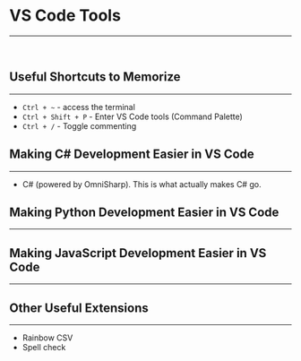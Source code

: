 # VS Code Tools
<hr>

<br>

## Useful Shortcuts to Memorize
<hr>

- `Ctrl + ~` - access the terminal 
- `Ctrl + Shift + P` - Enter VS Code tools (Command Palette)
- `Ctrl + /` - Toggle commenting

## Making C# Development Easier in VS Code
<hr>

- C# (powered by OmniSharp). This is what actually makes C# go. 

## Making Python Development Easier in VS Code
<hr>


## Making JavaScript Development Easier in VS Code
<hr>


## Other Useful Extensions
<hr>

- Rainbow CSV
- Spell check
